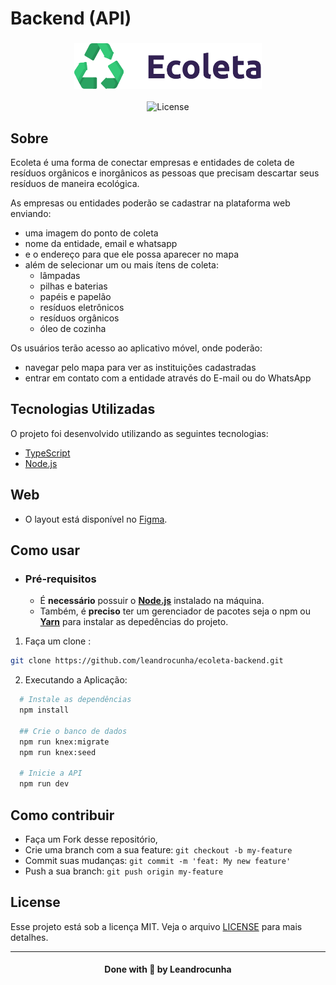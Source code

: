 # Backend (API)

<h3 align="center">
    <img alt="Logo" title="#logo" width="300px" src=".github/logo.png">
</h3>

<p align="center">
  <a>
  <img alt="License" src="https://img.shields.io/github/license/leandrocunha526/ecoleta?color=%237519C1">
</a>

## Sobre

Ecoleta é uma forma de conectar empresas e entidades de coleta de resíduos orgânicos e inorgânicos as pessoas que precisam descartar seus resíduos de maneira ecológica.

As empresas ou entidades poderão se cadastrar na plataforma web enviando:

- uma imagem do ponto de coleta
- nome da entidade, email e whatsapp
- e o endereço para que ele possa aparecer no mapa
- além de selecionar um ou mais ítens de coleta:
  - lâmpadas
  - pilhas e baterias
  - papéis e papelão
  - resíduos eletrônicos
  - resíduos orgânicos
  - óleo de cozinha

Os usuários terão acesso ao aplicativo móvel, onde poderão:

- navegar pelo mapa para ver as instituições cadastradas
- entrar em contato com a entidade através do E-mail ou do WhatsApp

## Tecnologias Utilizadas

O projeto foi desenvolvido utilizando as seguintes tecnologias:

- [TypeScript](https://www.typescriptlang.org/)
- [Node.js](https://nodejs.org/en/)

## Web

- O layout está disponível no [Figma](https://www.figma.com/file/1SxgOMojOB2zYT0Mdk28lB/).

## Como usar

- ### **Pré-requisitos**

  - É **necessário** possuir o **[Node.js](https://nodejs.org/en/)** instalado na máquina.
  - Também, é **preciso** ter um gerenciador de pacotes seja o npm ou **[Yarn](https://yarnpkg.com/)** para instalar as depedências do projeto.

1. Faça um clone :

```sh
git clone https://github.com/leandrocunha/ecoleta-backend.git
```

2. Executando a Aplicação:

```sh
  # Instale as dependências
  npm install

  ## Crie o banco de dados
  npm run knex:migrate
  npm run knex:seed

  # Inicie a API
  npm run dev
```

## Como contribuir

- Faça um Fork desse repositório,
- Crie uma branch com a sua feature: `git checkout -b my-feature`
- Commit suas mudanças: `git commit -m 'feat: My new feature'`
- Push a sua branch: `git push origin my-feature`

## License

Esse projeto está sob a licença MIT. Veja o arquivo [LICENSE](LICENSE.md) para mais detalhes.

---

<h4 align="center">
    Done with 💜 by Leandrocunha
</h4>
